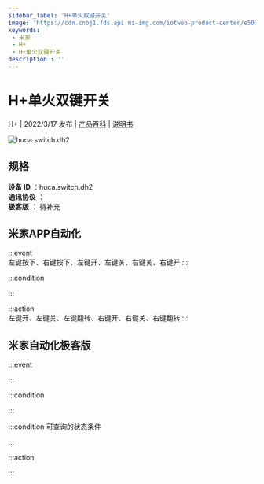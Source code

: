 ```yaml
---
sidebar_label: 'H+单火双键开关'
image: 'https://cdn.cnbj1.fds.api.mi-img.com/iotweb-product-center/e5021a822839c5bd01c4a0bd892e4e74_1641882781026.png?GalaxyAccessKeyId=AKVGLQWBOVIRQ3XLEW&Expires=9223372036854775807&Signature=eq0M0dLtbj50vDIeQLfYn5qBNno='
keywords: 
 - 米家
 - H+
 - H+单火双键开关
description : ''
---
```

# H+单火双键开关

H+ | 2022/3/17 发布 | [产品百科](https://home.mi.com/webapp/content/baike/product/index.html?model=huca.switch.dh2/) | [说明书](https://home.mi.com/views/introduction.html?model=huca.switch.dh2&region=cn)

![huca.switch.dh2](https://cdn.cnbj1.fds.api.mi-img.com/iotweb-product-center/e5021a822839c5bd01c4a0bd892e4e74_1641882781026.png?GalaxyAccessKeyId=AKVGLQWBOVIRQ3XLEW&Expires=9223372036854775807&Signature=eq0M0dLtbj50vDIeQLfYn5qBNno=)

## 规格  
> 
**设备 ID** ：huca.switch.dh2  
**通讯协议** ：  
**极客版**  ： 待补充 


## 米家APP自动化  

:::event  
左键按下、右键按下、左键开、左键关、右键关、右键开
:::

:::condition  

:::

:::action   
左键开、左键关、左键翻转、右键开、右键关、右键翻转
:::

## 米家自动化极客版  

:::event  

:::

:::condition  

:::

:::condition 可查询的状态条件  

:::

:::action  

:::

        
